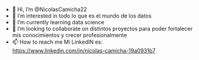 - 👋 Hi, I’m @NicolasCamicha22
- 👀 I’m interested in  todo lo que es el mundo de los datos
- 🌱 I’m currently learning  data science 
- 💞️ I’m looking to collaborate on distintos proyectos para poder fortalecer mis conocimientos y crecer profesionalmente
- 📫 How to reach me  Mi LinkedIN es: https://www.linkedin.com/in/nicolas-camicha-19a0931b7  

<!---
NicolasCamicha22/NicolasCamicha22 is a ✨ special ✨ repository because its `README.md` (this file) appears on your GitHub profile.
You can click the Preview link to take a look at your changes.
--->
